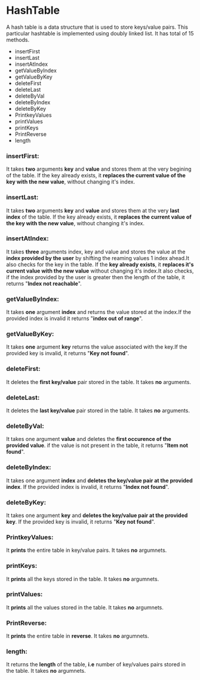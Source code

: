 # HashTable
A hash table is a data structure that is used to store keys/value pairs.
This particular hashtable is implemented using doubly linked list. It has total of 15 methods.

- insertFirst
- insertLast
- insertAtIndex
- getValueByIndex
- getValueByKey
- deleteFirst
- deleteLast
- deleteByVal
- deleteByIndex
- deleteByKey
- PrintkeyValues
- printValues
- printKeys
- PrintReverse
- length

### insertFirst:
It takes **two** arguments **key** and **value** and stores them at the very begining of the table. If the key already exists, it 
**replaces the current value of the key with the new value**, without changing it's index.

### insertLast:
It takes **two** arguments **key** and **value** and stores them at the very **last index** of the table. If the key already exists, it 
**replaces the current value of the key with the new value**, without changing it's index.

### insertAtIndex:
It takes **three** arguments index, key and value and stores the value at the **index provided by the user** by shifting the reaming 
values 1 index ahead.It also checks for the key in the table. If the **key already exists**, it **replaces it's current value with 
the new value** without changing it's index.It also checks, if the index provided by the user is greater then the length of the 
table, it returns "**Index not reachable**".

### getValueByIndex:
It takes **one** argument **index** and returns the value stored at the index.If the provided index is invalid it returns "**index out of range**".

### getValueByKey:
It takes **one** argument **key** returns the value associated with the key.If the provided key is invalid, it returns "**Key not found**".

### deleteFirst:
It deletes the **first key/value** pair stored in the table. It takes **no** arguments.

### deleteLast:
It deletes the **last key/value** pair stored in the table. It takes **no** arguments.

### deleteByVal:
It takes one argument **value** and deletes the **first occurence of the provided value**. if the value is not present in the table, 
it returns "**Item not found**".

### deleteByIndex:
It takes one argument **index** and **deletes the key/value pair at the provided index**. If the provided index is invalid, it returns "**Index not found**".

### deleteByKey:
It takes one argument **key** and **deletes the key/value pair at the provided key**. If the provided key is invalid, it returns "**Key not found**".

### PrintkeyValues:
It **prints** the entire table in key/value pairs. It takes **no** argumnets.

### printKeys:
It **prints** all the keys stored in the table. It takes **no** argumnets.

### printValues:
It **prints** all the values stored in the table. It takes **no** argumnets.

### PrintReverse:
It **prints** the entire table in **reverse**. It takes **no** argumnets.

### length:
It returns the **length** of the table, **i.e** number of key/values pairs stored in the table. It takes **no** argumnets.
